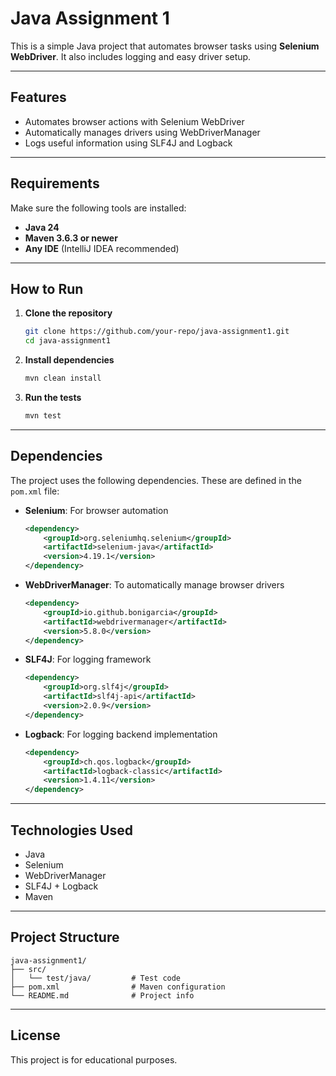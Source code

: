 
# Java Assignment 1

This is a simple Java project that automates browser tasks using **Selenium WebDriver**. It also includes logging and easy driver setup.

---

## Features

- Automates browser actions with Selenium WebDriver
- Automatically manages drivers using WebDriverManager
- Logs useful information using SLF4J and Logback

---

## Requirements

Make sure the following tools are installed:

- **Java 24**
- **Maven 3.6.3 or newer**
- **Any IDE** (IntelliJ IDEA recommended)

---

## How to Run

1. **Clone the repository**
   ```bash
   git clone https://github.com/your-repo/java-assignment1.git
   cd java-assignment1
   ```

2. **Install dependencies**
   ```bash
   mvn clean install
   ```

3. **Run the tests**
   ```bash
   mvn test
   ```

---

## Dependencies

The project uses the following dependencies. These are defined in the `pom.xml` file:

- **Selenium**: For browser automation
  ```xml
  <dependency>
      <groupId>org.seleniumhq.selenium</groupId>
      <artifactId>selenium-java</artifactId>
      <version>4.19.1</version>
  </dependency>
  ```

- **WebDriverManager**: To automatically manage browser drivers
  ```xml
  <dependency>
      <groupId>io.github.bonigarcia</groupId>
      <artifactId>webdrivermanager</artifactId>
      <version>5.8.0</version>
  </dependency>
  ```

- **SLF4J**: For logging framework
  ```xml
  <dependency>
      <groupId>org.slf4j</groupId>
      <artifactId>slf4j-api</artifactId>
      <version>2.0.9</version>
  </dependency>
  ```

- **Logback**: For logging backend implementation
  ```xml
  <dependency>
      <groupId>ch.qos.logback</groupId>
      <artifactId>logback-classic</artifactId>
      <version>1.4.11</version>
  </dependency>
  ```

---

## Technologies Used

- Java  
- Selenium  
- WebDriverManager  
- SLF4J + Logback  
- Maven

---

## Project Structure

```
java-assignment1/
├── src/
│   └── test/java/         # Test code
├── pom.xml                # Maven configuration
└── README.md              # Project info
```

---

## License

This project is for educational purposes.

